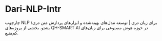 # Dari-NLP-Intr
چارچوب NLP برای زبان دری | توسعه مدل‌های بهینه‌شده و ابزارهای پردازش متن دری/پشتو. بخشی از پروژه‌های QH-SMART AI در حوزه هوش مصنوعی برای زبان‌های کم‌منبع.
